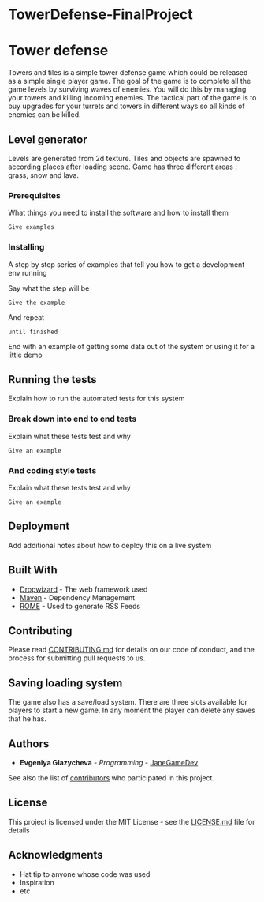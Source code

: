# TowerDefense-FinalProject
# Tower defense

Towers and tiles is a simple tower defense game which could be released as a simple single player game. The goal of the game is to complete all the game levels by surviving waves of enemies. You will do this by managing your towers and killing incoming enemies. The tactical part of the game is to buy upgrades for your turrets and towers in different ways so all kinds of enemies can be killed. 


## Level generator

Levels are generated from 2d texture. Tiles and objects are spawned to according places after loading scene. Game has three different areas : grass, snow and lava.

### Prerequisites

What things you need to install the software and how to install them

```
Give examples
```

### Installing

A step by step series of examples that tell you how to get a development env running

Say what the step will be

```
Give the example
```

And repeat

```
until finished
```

End with an example of getting some data out of the system or using it for a little demo

## Running the tests

Explain how to run the automated tests for this system

### Break down into end to end tests

Explain what these tests test and why

```
Give an example
```

### And coding style tests

Explain what these tests test and why

```
Give an example
```

## Deployment

Add additional notes about how to deploy this on a live system

## Built With

* [Dropwizard](http://www.dropwizard.io/1.0.2/docs/) - The web framework used
* [Maven](https://maven.apache.org/) - Dependency Management
* [ROME](https://rometools.github.io/rome/) - Used to generate RSS Feeds

## Contributing

Please read [CONTRIBUTING.md](https://gist.github.com/PurpleBooth/b24679402957c63ec426) for details on our code of conduct, and the process for submitting pull requests to us.

## Saving loading system

The game also has a save/load system. There are three slots available for players to start a new game. In any moment the player can delete any saves that he has.

## Authors

* **Evgeniya Glazycheva** - *Programming* - [JaneGameDev](https://github.com/janegamedev)

See also the list of [contributors](https://github.com/janegamedev/TowerDefense-FinalProject/graphs/contributors) who participated in this project.

## License

This project is licensed under the MIT License - see the [LICENSE.md](LICENSE.md) file for details

## Acknowledgments

* Hat tip to anyone whose code was used
* Inspiration
* etc
